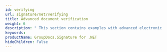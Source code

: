```yaml
---
id: verifying
url: signature/net/verifying
title: Advanced document verification
weight: 6
description: " This section contains examples with advanced electronic signatures verification across the document and its pages with GroupDocs.Signature API."
keywords: 
productName: GroupDocs.Signature for .NET 
hideChildren: False
---
```

